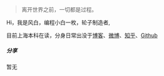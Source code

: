 > 离开世界之前，一切都是过程。

Hi，我是风白，编程小白一枚，轮子制造者,

目前上海本科在读，分身日常出没于[博客](https://gungnir.github.io)、[微博](https://weibo.com/huxpro)、[知乎](https://www.zhihu.com/people/huxpro/pins/posts)、[Github](https://github.com/Gungnir66)



##### 分享
暂无

